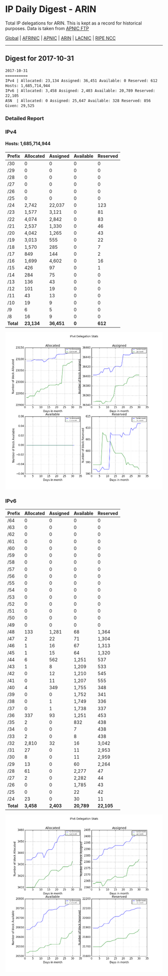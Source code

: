 # IP Daily Digest - ARIN 

Total IP delegations for ARIN. This is kept as a record for historical purposes. Data is taken from [APNIC FTP](https://ftp.apnic.net/)

[Global](https://github.com/csmets/IP-Daily-Digest) | [AFRINIC](https://github.com/csmets/IP-Daily-Digest/tree/master/archives/AFRINIC) | [APNIC](https://github.com/csmets/IP-Daily-Digest/tree/master/archives/APNIC) | [ARIN](https://github.com/csmets/IP-Daily-Digest/tree/master/archives/ARIN) | [LACNIC](https://github.com/csmets/IP-Daily-Digest/tree/master/archives/LACNIC) | [RIPE NCC](https://github.com/csmets/IP-Daily-Digest/tree/master/archives/RIPE_NCC)

---

## Digest for 2017-10-31
```
2017-10-31
==========
IPv4 | Allocated: 23,134 Assigned: 36,451 Available: 0 Reserved: 612 Hosts: 1,685,714,944
IPv6 | Allocated: 3,458 Assigned: 2,403 Available: 20,789 Reserved: 22,105
ASN  | Allocated: 0 Assigned: 25,647 Available: 328 Reserved: 856 Given: 29,525
```

### Detailed Report

### IPv4

#### Hosts: **1,685,714,944**

| Prefix | Allocated | Assigned | Available | Reserved |
| ----- | ----- | ----- | ----- | ----- |
| /30 | 0 | 0 | 0 | 0 |
| /29 | 0 | 0 | 0 | 0 |
| /28 | 0 | 0 | 0 | 0 |
| /27 | 0 | 0 | 0 | 0 |
| /26 | 0 | 0 | 0 | 0 |
| /25 | 0 | 0 | 0 | 0 |
| /24 | 2,742 | 22,037 | 0 | 123 |
| /23 | 1,577 | 3,121 | 0 | 81 |
| /22 | 4,074 | 2,842 | 0 | 83 |
| /21 | 2,537 | 1,330 | 0 | 46 |
| /20 | 4,042 | 1,265 | 0 | 43 |
| /19 | 3,013 | 555 | 0 | 22 |
| /18 | 1,570 | 285 | 0 | 7 |
| /17 | 849 | 144 | 0 | 2 |
| /16 | 1,699 | 4,602 | 0 | 16 |
| /15 | 426 | 97 | 0 | 1 |
| /14 | 284 | 75 | 0 | 0 |
| /13 | 136 | 43 | 0 | 0 |
| /12 | 101 | 19 | 0 | 0 |
| /11 | 43 | 13 | 0 | 0 |
| /10 | 19 | 9 | 0 | 0 |
| /9 | 6 | 5 | 0 | 0 |
| /8 | 16 | 9 | 0 | 0 |
| **Total** | **23,134** | **36,451** | **0** | **612** |

![ipv4-stats](ipv4-figure.png)

### IPv6

| Prefix | Allocated | Assigned | Available | Reserved |
| ----- | ----- | ----- | ----- | ----- |
| /64 | 0 | 0 | 0 | 0 |
| /63 | 0 | 0 | 0 | 0 |
| /62 | 0 | 0 | 0 | 0 |
| /61 | 0 | 0 | 0 | 0 |
| /60 | 0 | 0 | 0 | 0 |
| /59 | 0 | 0 | 0 | 0 |
| /58 | 0 | 0 | 0 | 0 |
| /57 | 0 | 0 | 0 | 0 |
| /56 | 0 | 0 | 0 | 0 |
| /55 | 0 | 0 | 0 | 0 |
| /54 | 0 | 0 | 0 | 0 |
| /53 | 0 | 0 | 0 | 0 |
| /52 | 0 | 0 | 0 | 0 |
| /51 | 0 | 0 | 0 | 0 |
| /50 | 0 | 0 | 0 | 0 |
| /49 | 0 | 0 | 0 | 0 |
| /48 | 133 | 1,281 | 68 | 1,364 |
| /47 | 2 | 22 | 71 | 1,304 |
| /46 | 1 | 16 | 67 | 1,313 |
| /45 | 1 | 15 | 64 | 1,320 |
| /44 | 6 | 562 | 1,251 | 537 |
| /43 | 1 | 8 | 1,209 | 533 |
| /42 | 0 | 12 | 1,210 | 545 |
| /41 | 0 | 11 | 1,207 | 555 |
| /40 | 4 | 349 | 1,755 | 348 |
| /39 | 0 | 0 | 1,752 | 341 |
| /38 | 0 | 1 | 1,749 | 336 |
| /37 | 0 | 1 | 1,738 | 337 |
| /36 | 337 | 93 | 1,251 | 453 |
| /35 | 2 | 0 | 832 | 438 |
| /34 | 0 | 0 | 7 | 438 |
| /33 | 2 | 0 | 8 | 438 |
| /32 | 2,810 | 32 | 16 | 3,042 |
| /31 | 27 | 0 | 11 | 2,953 |
| /30 | 8 | 0 | 11 | 2,959 |
| /29 | 13 | 0 | 60 | 2,264 |
| /28 | 61 | 0 | 2,277 | 47 |
| /27 | 2 | 0 | 2,282 | 44 |
| /26 | 0 | 0 | 1,785 | 43 |
| /25 | 0 | 0 | 22 | 42 |
| /24 | 23 | 0 | 30 | 11 |
| **Total** | **3,458** | **2,403** | **20,789** | **22,105** |

![ipv6-stats](ipv6-figure.png)